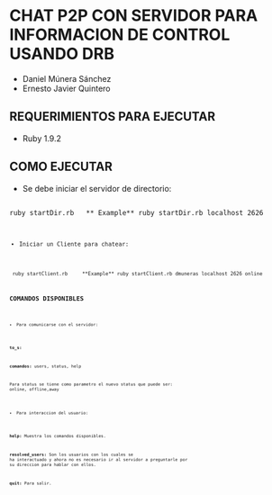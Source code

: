 CHAT P2P CON SERVIDOR PARA INFORMACION DE CONTROL USANDO DRB
============================================================

* Daniel Múnera Sánchez
* Ernesto Javier Quintero

REQUERIMIENTOS PARA EJECUTAR
----------------------------

* Ruby 1.9.2 

COMO EJECUTAR
-------------

* Se debe iniciar el servidor de directorio:

<code>
ruby startDir.rb <host> <port> ** Example** ruby startDir.rb localhost 2626
<code>
	
* Iniciar un Cliente para chatear:

<code>
 ruby startClient.rb <nickname> <dirhost> <dirport> <status> **Example** ruby startClient.rb dmuneras localhost 2626 online
<code>


COMANDOS DISPONIBLES
--------------------

* Para comunicarse con el servidor:

**to_s:** <commando> <parametro> 
	
**comandos:** users, status, help

Para status se tiene como parametro el nuevo status que puede ser: online, offline,away

* Para interaccion del usuario:

**help:** Muestra los comandos disponibles.

**resolved_users:** Son los usuarios con los cuales se ha interactuado y ahora no es necesario ir al servidor a preguntarle por su 
direccion para hablar con ellos.

**quit:** Para salir. 